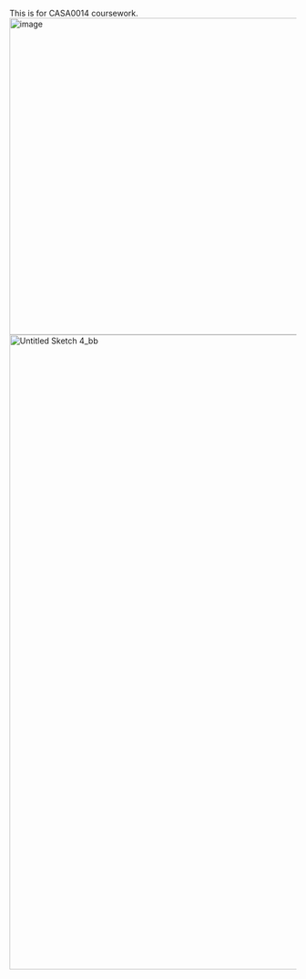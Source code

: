 This is for CASA0014 coursework. 
<img width="891" height="555" alt="image" src="https://github.com/user-attachments/assets/dcfc5a16-7ada-420c-b4f6-0e127d589e89" />
<img width="905" height="1112" alt="Untitled Sketch 4_bb" src="https://github.com/user-attachments/assets/866b06ef-fce6-480f-bf9a-9cd50be402b8" />
